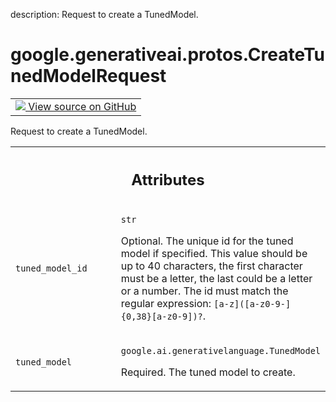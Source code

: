 description: Request to create a TunedModel.

<div itemscope itemtype="http://developers.google.com/ReferenceObject">
<meta itemprop="name" content="google.generativeai.protos.CreateTunedModelRequest" />
<meta itemprop="path" content="Stable" />
</div>

# google.generativeai.protos.CreateTunedModelRequest

<!-- Insert buttons and diff -->

<table class="tfo-notebook-buttons tfo-api nocontent">
<td>
  <a target="_blank" href="https://github.com/googleapis/google-cloud-python/tree/main/packages/google-ai-generativelanguage/google/ai/generativelanguage_v1beta/types/model_service.py#L223-L250">
    <img src="https://www.tensorflow.org/images/GitHub-Mark-32px.png" />
    View source on GitHub
  </a>
</td>
</table>



Request to create a TunedModel.

<!-- Placeholder for "Used in" -->




<!-- Tabular view -->
 <table class="responsive fixed orange">
<colgroup><col width="214px"><col></colgroup>
<tr><th colspan="2"><h2 class="add-link">Attributes</h2></th></tr>

<tr>
<td>

`tuned_model_id`<a id="tuned_model_id"></a>

</td>
<td>

`str`

Optional. The unique id for the tuned model if specified.
This value should be up to 40 characters, the first
character must be a letter, the last could be a letter or a
number. The id must match the regular expression:
``[a-z]([a-z0-9-]{0,38}[a-z0-9])?``.


</td>
</tr><tr>
<td>

`tuned_model`<a id="tuned_model"></a>

</td>
<td>

`google.ai.generativelanguage.TunedModel`

Required. The tuned model to create.

</td>
</tr>
</table>



